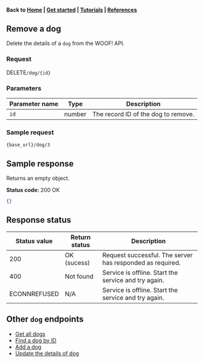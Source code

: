 <link rel="stylesheet" type="text/css" href="./assets/css/sophie-custom.css" />

#### Back to [Home](index.md) | [Get started](index.md#get-started) | [Tutorials](index.md#tutorials) | [References](index.md#reference)

## Remove a dog 
Delete the details of a `dog` from the WOOF! API.

### Request

<span class="button" id="delete">DELETE</span>`/dog/{id}`


### Parameters

| Parameter name   | Type   | Description   |  
|---|---|---|
| `id`  | number   | The record ID of the dog to remove. |  


### Sample request
```
{base_url}/dog/3
```

## Sample response
Returns an empty object.

**Status code:** <span class="status-2xx">200 OK</span>

```json
{}
```
## Response status

| Status value  | Return status  | Description  | 
|---|---|---|
| 200  | OK (sucess)  | Request successful. The server has responded as required.  | 
| 400  | Not found  | Service is offline. Start the service and try again.  | 
| ECONNREFUSED  | N/A  | Service is offline. Start the service and try again.  |

## Other `dog` endpoints
* [Get all dogs](dog-get-all-dogs.md)
* [Find a dog by ID](dog-get-dog-by-id.md)
* [Add a dog](dog-add-dog.md)
* [Update the details of dog](dog-update-dog.md)